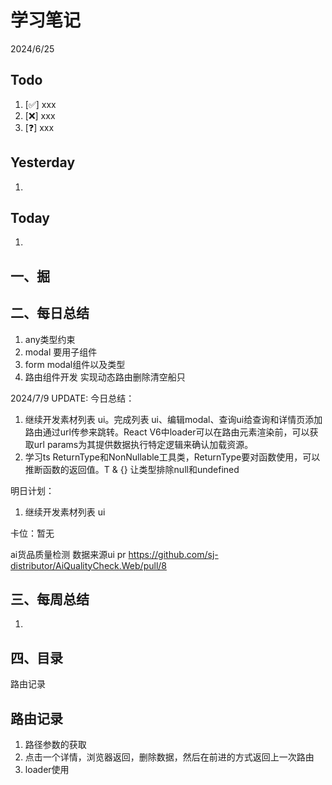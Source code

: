 # 学习笔记

2024/6/25



## Todo

1. [✅] xxx
2. [❌] xxx
3. [❓] xxx



## Yesterday

1. 




## Today

1. 



## 一、掘





## 二、每日总结

1. any类型约束
2. modal 要用子组件
3. form modal组件以及类型
4. 路由组件开发 实现动态路由删除清空船只







2024/7/9 UPDATE:
今日总结：

1. 继续开发素材列表 ui。完成列表 ui、编辑modal、查询ui给查询和详情页添加路由通过url传参来跳转。React V6中loader可以在路由元素渲染前，可以获取url params为其提供数据执行特定逻辑来确认加载资源。
1. 学习ts ReturnType和NonNullable工具类，ReturnType要对函数使用，可以推断函数的返回值。T & {} 让类型排除null和undefined




明日计划：

1. 继续开发素材列表 ui



卡位：暂无

ai货品质量检测 数据来源ui pr https://github.com/sj-distributor/AiQualityCheck.Web/pull/8

## 三、每周总结

1. 




## 四、目录

路由记录



## 路由记录

1. 路径参数的获取 
2. 点击一个详情，浏览器返回，删除数据，然后在前进的方式返回上一次路由
3. loader使用